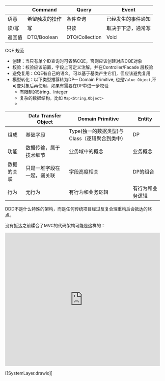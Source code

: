 |     | Command     | Query          | Event     |
| --- | ----------- | -------------- | --------- |
| 语意  | 希望触发的操作     | 条件查询           | 已经发生的事件通知 |
| 读/写 | 写           | 只读             | 取决于下游，通常写 |
| 返回值 | DTO/Boolean | DTO/Collection | Void      |

CQE 规范
- 创建：当只有单个ID查询时可省略CQE，否则应该创建对应CQE对象
- 校验：校验应该前置，字段上可定义注解，并在Controller/Facade 层校验
- 避免复用：CQE有自己的语义，可以基于基类产生它们，但应该避免复用
- 模型转化：以下类型推荐转为DP-- Domain Primitive, 也是`Value Object`,不可变对象后再使用，如果有需要在DP中进一步校验
	- 有限制的String、Integer
	- 复杂的数据结构，比如 `Map<String,Object>`
	- 

|            | Data Transfer Object       | Domain Primitive                              | Entity |
| ---------- | -------------------------- | --------------------------------------------- | ------ |
| 组成       | 基础字段                   | Type(独一的数据类型)与Class（逻辑聚合到类中） | DP     |
| 功能       | 数据传输，属于技术细节     | 业务域中的概念                                | 业务概念       |
| 数据的关联 | 只是一堆字段在一起，弱关联 | 字段高度相关                                  |DP的组合        |
| 行为       | 无行为                     | 有行为和业务逻辑                              | 有行为和业务逻辑        |


DDD不是什么特殊的架构，而是任何传统项目经过反复合理重构后会抵达的终点。

没有抵达之前糅合了MVC的代码架构可能是这样的：

<iframe frameborder="0" style="width:100%;height:433px;" src="https://viewer.diagrams.net/?tags=%7B%7D&highlight=0000ff&edit=_blank&layers=1&nav=1&title=#R7Ztbc6M2FIB%2FjWa2D9WgK9Ij2KR9aCe7TWf3mdhamwkGDyaX7a%2BvhMEIC8du10lwgifjgSMJgz6do3MhgExWT78V8Xr5Zz5XKcDe%2FAmQKcBYCKK%2FjeDHVsA9thUsimS%2BFaFWcJP8o2qhV0vvk7nadDqWeZ6WybornOVZpmZlRxYXRf7Y7fY9T7u%2Fuo4XyhHczOLUlX5L5uWyfizmtfLfVbJYNr%2BMvLrlNp7dLYr8Pqt%2FD2Byha6CKNo2r%2BLmWnX%2FzTKe54%2BWiESATIo8L7dHq6eJSs3UNtO2HXd1oHV334XKylMGUH874iFO71Vzy9WNlT%2BayTDPs3YvXP%2FWgypK9dRHJb5trtA%2BmV4wKl%2Bpsvih%2BzWjSD0Zu8WyPX1sZ541C2NpzTptxsU17cXu0u0T64P6oQ9MgPv8kQ%2FCEAhhDoIQBFcg4kAKEEaVhIIwABEDIQLCnayKvTIXR4CEj8ukVDfreGZaH7WqaNmyXKV18%2BZOlTPziJ4%2B%2BZ5n5SRP86K6EEFTwphvOpVFfqesFsr8UE7NiCRNLXkgpsF0ouUuqx3mfVgHoUgCuU8ol0T4PmON%2FlpMEKZQSF8yiQQxfbGLiHvQsz%2BI%2Fjwx1kNM05gA4VWgaAWKAxGBgJkmcQUC8m5BYSqhBYEL6pJiHCLdkda4fPY6pHgPKWH0KfQNoK0CaUBapfRda92SHhB8p1ufvqnb3ckv7xbgAU2rjaHY5zIYuj07R6R1TwBZmUcRgACBSBq11OY0quynRC3dG1U8JBrXRyeM%2FC4clzBBGLZ8BXklwKIHsLavGldlaMUUBFtDq00vqthr2KwFPA2uPzxcgvfA8MHso41LZfGdpImeiU8fgBoWHFo2s3HkamrYHy415FDr10rtpErP4afjjbU5nMdlvCnzQh2n2CL3hs3Ux1AwH1Fcf3cVUbpRhSAQc0Y8Xm%2BfwkVI%2B7ffnyKIR4KHIkGOILGRnMBQwJ3tRV6PEr4EQdJDsHJjJa88HgIC0ROCGImo%2BugwcmL%2Btg6TkNUC4GYDNaZXgpDUo8LDCyDLyxPYtwmJ6%2FsyTTJVy%2BdxcXetRyWlmVw9R%2BySFoox0Nxyej16dKEgn8N2nTQDXnql9ASrh3hukmyRqsBkrwyfpFCzMskz05Lfm6d4N2pOKOlR2ibgYce2Xoogt62E7EEpoex8zoDyhEzZZaEs8jKub%2BtXJLxzqaZEcLcF6%2B%2FLoItdZ%2FgvtblPS4B5vDJ09CEJv17vzhflbsKsFaAnqXRgZLkxux0OtchCbrjWiXBMm%2FP6wqbdEEhmcRqkycIgWyXzuWkM41ow09BU8f8Wz9ncr9Yf9lEHPDvgC9sW2qPQE2hHH%2FFXsdHY3c0nX6KRrGWvOYVYmk1zi4f5z6MdDFk3uT%2F9PIK1wUqonWzSJDB4h6vcs9VkMFxdr0ob63WebdT079ZCZ7eb9Wiju5szoRBZSYvnFXk4wHsqCZfte50D5qHEf5PEOo7zjXyt0ZM%2Bje8BZRs8357CwWXzPcteS0WnUNBhSQgfaFwk3xvLl4p6eQdPE1QMnS9x494L53seXX0mQYXPwpLsGW%2FPPwPMntrQZcN8GWUlHoJt0OP7mF0KYOwADq8dxB84vmEY7pUCsLdnNH0H5hsFNcTNO03H4PUY3BYU6xYHsdgDPRjObhZqVNpu1ZdDqwqvY9lL0WA3D%2FU5LuLVCBecWtIfrta6gc9YFeh6UYJB1BYF%2BF4Jfk9rxWCSidQNeW6%2B%2FDFuvM%2FoMKKQ2i%2B77SUv%2BLEXWN%2BKtOthjXWC09IZGmmr2QzLbuqRoJ73a96I8bgHH7fUpn5rvRrp%2FedCwVvBdes%2Bo%2Bvc1VMGrZCIe%2BRCyDJXbUeyHZ3Fxn86VJpHZKi1edTzJtVI1t1bLbJ0mGj1aft%2FyFWb9b%2FeJPoX"></iframe>

[[SystemLayer.drawio]]